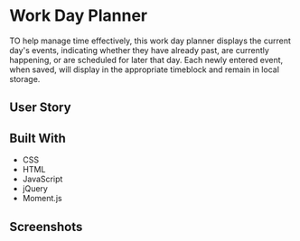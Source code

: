 # Work Day Planner

TO help manage time effectively, this work day planner displays the current day's events, indicating whether they have already past, are currently happening, or are scheduled for later that day. Each newly entered event, when saved, will display in the appropriate timeblock and remain in local storage.

## User Story

## Built With

- CSS
- HTML
- JavaScript
- jQuery
- Moment.js

## Screenshots
